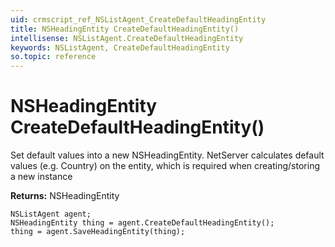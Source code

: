 ```yaml
---
uid: crmscript_ref_NSListAgent_CreateDefaultHeadingEntity
title: NSHeadingEntity CreateDefaultHeadingEntity()
intellisense: NSListAgent.CreateDefaultHeadingEntity
keywords: NSListAgent, CreateDefaultHeadingEntity
so.topic: reference
---
```


# NSHeadingEntity CreateDefaultHeadingEntity()
	  
Set default values into a new NSHeadingEntity.
NetServer calculates default values (e.g. Country) on the entity, which is required when creating/storing a new instance
	  
**Returns:** NSHeadingEntity

```crmscript
NSListAgent agent;
NSHeadingEntity thing = agent.CreateDefaultHeadingEntity();
thing = agent.SaveHeadingEntity(thing);
```

